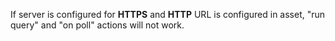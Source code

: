 [comment]: # " File: readme.md"
[comment]: # "  Copyright (c) 2019 Splunk Inc."
[comment]: # ""
[comment]: # "  Licensed under Apache 2.0 (https://www.apache.org/licenses/LICENSE-2.0.txt)"
[comment]: # "  "
[comment]: # ""
If server is configured for **HTTPS** and **HTTP** URL is configured in asset, "run query" and "on
poll" actions will not work.
